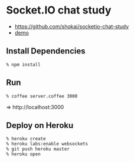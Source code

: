 Socket.IO chat study
====================

- https://github.com/shokai/socketio-chat-study
- [demo](http://socketio-chat-study.herokuapp.com)

## Install Dependencies

    % npm install

## Run

    % coffee server.coffee 3000

=> http://localhost:3000


## Deploy on Heroku

    % heroku create
    % heroku labs:enable websockets
    % git push heroku master
    % heroku open

